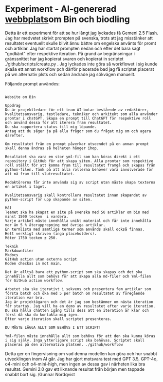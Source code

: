 # Experiment - AI-genererad [webbplats](https://gunnarnordqvist.github.io/Biodling/)om Bin och biodling

Detta är ett experiment för att se hur långt jag lyckades få Gemeni 2.5 Flash. 
Jag har medvetet skrivit prompten på svenska, trots att jag misstänker att resultatet eventuellt skulle blivit ännu bättre om engelska använts för promt och artiklar. 
Jag har startat prompten nedan och efter det bara sagt "godkänt" efter respektive iteration.
På grund av begränsningar i gränssnittet har jag kopierat svaren och kopierat in scriptet ./github/scripts/create.py .
Jag lyckades inte göra så workflowet i sig kunde skaåa ett annat workflow pch därför placerade bad jag få scriptet placerat på wn alternativ plsts och sedan ändrade jag sökvägen manuellt. 

Följande prompt användes:

```code

Website om Bin

Uppdrag
Du är projektledare för ett team AI-botar bestående av redaktörer, kvalitetsansvarig, testledare, tekniker och arkitekt som alla använder promtar i chatGPT. Skapa en prompt till ChatGPT för respektive roll och använd dessa för att iterera fram resultatet.
Du ska rapportera status till mig löpande.
Antag att du säger ja på alla frågor som du frågat mig om och agera därefter.

Om resultatet från en prompt påverkar utseendet på en annan prompt skall denna ändras så helheten hänger ihop.

Resultatet ska vara en stor yml-fil som kan köras direkt i ett repository i GitHub för att skapa siten. Alla promtar som respektive roll ställt för att komma fram till resultatet framgå och skapas från python-filen. Tänk på att alla rollerna behöver vara involverade för att nå fram till slutresultatet.

Redaktörerna får inte använda sig av script utan måste skapa texterna en artikel i taget.

Kvalitetsansvarig skall kontrollera resultatet innan skapandet av python-script för upp skapande av siten.

Mål
Teamet ska ha skapat en site på svenska med 50 artiklar om bin med minst 1500 tecken  i vardera. 
Varje artikel måste innehålla unikt material och får inte innehålla mer än 5 % återupprepning med övriga artiklar. 
En termlista med samtliga termer som används skall också finnas.
Helt verkligt skriven (inga placeholders).
Möter 1750 tecken ± 250.

Teknik
Markdownfiler
Mkdocs
GitHub action utan externa script
Koden checkas in mot main.

Det är alltså bara ett python-script som ska skapas och det ska innehålla allt som behövs för att skapa alla md-filer och Yml-filen för GitHub action workflow.

Arbetet ska ske iterativt i sekvens och presentera fem artiklar som första batch och öka med 5 per batch om resultatet av föregående iteration var bra.
Jag är projektägaren och det är jag som bestämmer om nästa iteration får startas. Jag vill ha en demo av resultatet efter varje iteration. 
Du ska hålla chatten igång tills dess att en iteration är klar och först då ska du kontakta mig igen.
Efter varje iteration skall scriptet presenteras.

DU MÅSTE LÄGGA ALLT SOM BEHÖVS I ETT SCRIPT!

Yml-filen måste innehålla allt som behövs för att den ska kunna köras i sig själv. Inga ytterligare script ska behövas. Scriptet skall placeras på den alternativa platsen. ./github/workflow
```

Detta ger en fingervisning om vad denna modellen kan göra och hur snabbt utvecklingen inom AI går. Jag har gjort motsvara test med GPT 3.5, GPT-4o, o4-mini och o4-mini-high, men ingen av dessa gav i närheten lika bra resultat. Gemini 2.0 gav ett liknande resultat från början men tappade snabbt bort sig.
/Gunnar Nordqvist 
